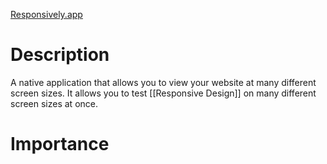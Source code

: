 [Responsively.app](https://responsively.app)

# Description 
A native application that allows you to view your website at many different screen sizes. It allows you to test [[Responsive Design]] on many different screen sizes at once. 

# Importance 
